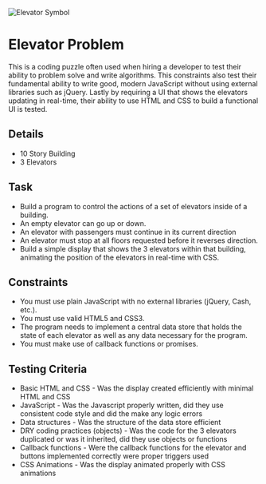 ![Elevator Symbol](https://upload.wikimedia.org/wikipedia/commons/c/c9/Elevator-clipart.svg)
# Elevator Problem
This is a coding puzzle often used when hiring a developer to test their ability to problem solve and write algorithms. This constraints also test their fundamental ability to write good, modern JavaScript without using external libraries such as jQuery. Lastly by requiring a UI that shows the elevators updating in real-time, their ability to use HTML and CSS to build a functional UI is tested.

## Details
* 10 Story Building
* 3 Elevators

## Task
* Build a program to control the actions of a set of elevators inside of a building.
* An empty elevator can go up or down.
* An elevator with passengers must continue in its current direction
* An elevator must stop at all floors requested before it reverses direction.
* Build a simple display that shows the 3 elevators within that building, animating the position of the elevators in real-time with CSS.

## Constraints
* You must use plain JavaScript with no external libraries (jQuery, Cash, etc.).
* You must use valid HTML5 and CSS3.
* The program needs to implement a central data store that holds the state of each elevator as well as any data necessary for the program.
* You must make use of callback functions or promises.

## Testing Criteria
* Basic HTML and CSS - Was the display created efficiently with minimal HTML and CSS
* JavaScript - Was the Javascript properly written, did they use consistent code style and did the make any logic errors
* Data structures - Was the structure of the data store efficient
* DRY coding practices (objects) - Was the code for the 3 elevators duplicated or was it inherited, did they use objects or functions
* Callback functions - Were the callback functions for the elevator and buttons implemented correctly were proper triggers used
* CSS Animations - Was the display animated properly with CSS animations
